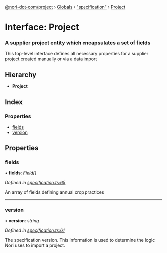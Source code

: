 [@nori-dot-com/project](../README.md) › [Globals](../globals.md) › ["specification"](../modules/_specification_.md) › [Project](_specification_.project.md)

# Interface: Project

### A supplier project entity which encapsulates a set of fields
This top-level interface defines all necessary properties for a supplier project created manually or via a data import

## Hierarchy

* **Project**

## Index

### Properties

* [fields](_specification_.project.md#fields)
* [version](_specification_.project.md#version)

## Properties

###  fields

• **fields**: *[Field](_specification_.field.md)[]*

*Defined in [specification.ts:65](https://github.com/nori-dot-eco/nori-dot-com/blob/49f839c/packages/project/src/specification.ts#L65)*

An array of fields defining annual crop practices

___

###  version

• **version**: *string*

*Defined in [specification.ts:61](https://github.com/nori-dot-eco/nori-dot-com/blob/49f839c/packages/project/src/specification.ts#L61)*

The specification version. This information is used to determine the logic Nori uses to import a project.
